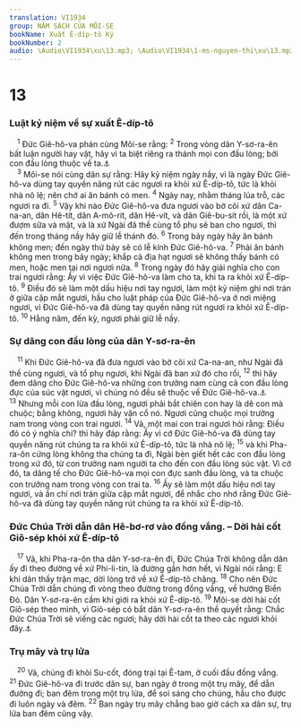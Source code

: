 ```yaml
---
translation: VI1934
group: NĂM SÁCH CỦA MÔI-SE
bookName: Xuất Ê-díp-tô Ký 
bookNumber: 2
audio: \Audio\VI1934\xu\13.mp3; \Audio\VI1934\1-ms-nguyen-thi\xu\13.mp3
---
```


<div class="title"><h1>13</h1><h3>Luật kỷ niệm về sự xuất Ê-díp-tô</h3></div>
<span class="verse xu_13_1"> <sup>1</sup> Đức Giê-hô-va phán cùng Môi-se rằng: </span>
<span class="verse xu_13_2"><sup>2</sup> Trong vòng dân Y-sơ-ra-ên bất luận người hay vật, hãy vì ta biệt riêng ra thánh mọi con đầu lòng; bởi con đầu lòng thuộc về ta.<a data-toggle="tooltip" data-placement="bottom" title="Dan 3:13; Lu 2:23">⚓</a><br/></span>
<span class="verse xu_13_3"> <sup>3</sup> Môi-se nói cùng dân sự rằng: Hãy kỷ niệm ngày nầy, vì là ngày Đức Giê-hô-va dùng tay quyền năng rút các ngươi ra khỏi xứ Ê-díp-tô, tức là khỏi nhà nô lệ; nên chớ ai ăn bánh có men. </span>
<span class="verse xu_13_4"><sup>4</sup> Ngày nay, nhằm tháng lúa trỗ, các ngươi ra đi. </span>
<span class="verse xu_13_5"><sup>5</sup> Vậy khi nào Đức Giê-hô-va đưa ngươi vào bờ cõi xứ dân Ca-na-an, dân Hê-tít, dân A-mô-rít, dân Hê-vít, và dân Giê-bu-sít rồi, là một xứ đượm sữa và mật, và là xứ Ngài đã thề cùng tổ phụ sẽ ban cho ngươi, thì đến trong tháng nầy hãy giữ lễ thánh đó. </span>
<span class="verse xu_13_6"><sup>6</sup> Trong bảy ngày hãy ăn bánh không men; đến ngày thứ bảy sẽ có lễ kính Đức Giê-hô-va. </span>
<span class="verse xu_13_7"><sup>7</sup> Phải ăn bánh không men trong bảy ngày; khắp cả địa hạt ngươi sẽ không thấy bánh có men, hoặc men tại nơi ngươi nữa. </span>
<span class="verse xu_13_8"><sup>8</sup> Trong ngày đó hãy giải nghĩa cho con trai ngươi rằng: Ấy vì việc Đức Giê-hô-va làm cho ta, khi ta ra khỏi xứ Ê-díp-tô. </span>
<span class="verse xu_13_9"><sup>9</sup> Điều đó sẽ làm một dấu hiệu nơi tay ngươi, làm một kỷ niệm ghi nơi trán ở giữa cặp mắt ngươi, hầu cho luật pháp của Đức Giê-hô-va ở nơi miệng ngươi, vì Đức Giê-hô-va đã dùng tay quyền năng rút ngươi ra khỏi xứ Ê-díp-tô. </span>
<span class="verse xu_13_10"><sup>10</sup> Hằng năm, đến kỳ, ngươi phải giữ lễ nầy. <br/></span>
<div class="title"><h3>Sự dâng con đầu lòng của dân Y-sơ-ra-ên</h3></div>
<span class="verse xu_13_11"> <sup>11</sup> Khi Đức Giê-hô-va đã đưa ngươi vào bờ cõi xứ Ca-na-an, như Ngài đã thề cùng ngươi, và tổ phụ ngươi, khi Ngài đã ban xứ đó cho rồi, </span>
<span class="verse xu_13_12"><sup>12</sup> thì hãy đem dâng cho Đức Giê-hô-va những con trưởng nam cùng cả con đầu lòng đực của súc vật ngươi, vì chúng nó đều sẽ thuộc về Đức Giê-hô-va.<a data-toggle="tooltip" data-placement="bottom" title="Xu 34:19-20; Lu 2:23">⚓</a></span>
<span class="verse xu_13_13"><sup>13</sup> Nhưng mỗi con lừa đầu lòng, ngươi phải bắt chiên con hay là dê con mà chuộc; bằng không, ngươi hãy vặn cổ nó. Ngươi cũng chuộc mọi trưởng nam trong vòng con trai ngươi. </span>
<span class="verse xu_13_14"><sup>14</sup> Vả, một mai con trai ngươi hỏi rằng: Điều đó có ý nghĩa chi? thì hãy đáp rằng: Ấy vì cớ Đức Giê-hô-va đã dùng tay quyền năng rút chúng ta ra khỏi xứ Ê-díp-tô, tức là nhà nô lệ; </span>
<span class="verse xu_13_15"><sup>15</sup> và khi Pha-ra-ôn cứng lòng không tha chúng ta đi, Ngài bèn giết hết các con đầu lòng trong xứ đó, từ con trưởng nam người ta cho đến con đầu lòng súc vật. Vì cớ đó, ta dâng tế cho Đức Giê-hô-va mọi con đực sanh đầu lòng, và ta chuộc con trưởng nam trong vòng con trai ta. </span>
<span class="verse xu_13_16"><sup>16</sup> Ấy sẽ làm một dấu hiệu nơi tay ngươi, và ấn chí nơi trán giữa cặp mắt ngươi, để nhắc cho nhớ rằng Đức Giê-hô-va đã dùng tay quyền năng rút chúng ta ra khỏi xứ Ê-díp-tô. <br/></span>
<div class="title"><h3>Đức Chúa Trời dẫn dân Hê-bơ-rơ vào đồng vắng. – Dời hài cốt Giô-sép khỏi xứ Ê-díp-tô</h3></div>
<span class="verse xu_13_17"> <sup>17</sup> Vả, khi Pha-ra-ôn tha dân Y-sơ-ra-ên đi, Đức Chúa Trời không dẫn dân ấy đi theo đường về xứ Phi-li-tin, là đường gần hơn hết, vì Ngài nói rằng: E khi dân thấy trận mạc, dời lòng trở về xứ Ê-díp-tô chăng. </span>
<span class="verse xu_13_18"><sup>18</sup> Cho nên Đức Chúa Trời dẫn chúng đi vòng theo đường trong đồng vắng, về hướng Biển Đỏ. Dân Y-sơ-ra-ên cầm khí giới ra khỏi xứ Ê-díp-tô. </span>
<span class="verse xu_13_19"><sup>19</sup> Môi-se dời hài cốt Giô-sép theo mình, vì Giô-sép có bắt dân Y-sơ-ra-ên thề quyết rằng: Chắc Đức Chúa Trời sẽ viếng các ngươi; hãy dời hài cốt ta theo các ngươi khỏi đây.<a data-toggle="tooltip" data-placement="bottom" title="Sa 50:25; Gios 24:32">⚓</a><br/></span>
<div class="title"><h3>Trụ mây và trụ lửa</h3></div>
<span class="verse xu_13_20"> <sup>20</sup> Vả, chúng đi khỏi Su-cốt, đóng trại tại Ê-tam, ở cuối đầu đồng vắng. </span>
<span class="verse xu_13_21"><sup>21</sup> Đức Giê-hô-va đi trước dân sự, ban ngày ở trong một trụ mây, để dẫn đường đi; ban đêm trong một trụ lửa, để soi sáng cho chúng, hầu cho được đi luôn ngày và đêm. </span>
<span class="verse xu_13_22"><sup>22</sup> Ban ngày trụ mây chẳng bao giờ cách xa dân sự, trụ lửa ban đêm cũng vậy. <br/></span>
